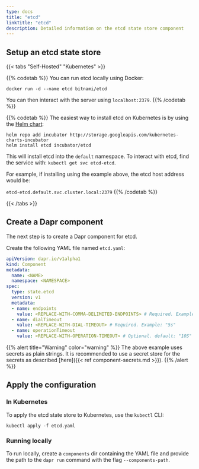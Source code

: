 ```yaml
---
type: docs
title: "etcd"
linkTitle: "etcd"
description: Detailed information on the etcd state store component
---
```


## Setup an etcd state store

{{< tabs "Self-Hosted" "Kubernetes" >}}

{{% codetab %}}
You can run etcd locally using Docker:

```
docker run -d --name etcd bitnami/etcd
```

You can then interact with the server using `localhost:2379`.
{{% /codetab %}}

{{% codetab %}}
The easiest way to install etcd on Kubernetes is by using the [Helm chart](https://github.com/helm/charts/tree/master/incubator/etcd):

```
helm repo add incubator http://storage.googleapis.com/kubernetes-charts-incubator
helm install etcd incubator/etcd
```

This will install etcd into the `default` namespace. To interact with etcd, find the service with: `kubectl get svc etcd-etcd`.

For example, if installing using the example above, the etcd host address would be:

`etcd-etcd.default.svc.cluster.local:2379`
{{% /codetab %}}

{{< /tabs >}}

## Create a Dapr component

The next step is to create a Dapr component for etcd.

Create the following YAML file named `etcd.yaml`:

```yaml
apiVersion: dapr.io/v1alpha1
kind: Component
metadata:
  name: <NAME>
  namespace: <NAMESPACE>
spec:
  type: state.etcd
  version: v1
  metadata:
  - name: endpoints
    value: <REPLACE-WITH-COMMA-DELIMITED-ENDPOINTS> # Required. Example: "etcd-etcd.default.svc.cluster.local:2379"
  - name: dialTimeout
    value: <REPLACE-WITH-DIAL-TIMEOUT> # Required. Example: "5s"
  - name: operationTimeout
    value: <REPLACE-WITH-OPERATION-TIMEOUT> # Optional. default: "10S"
```

{{% alert title="Warning" color="warning" %}}
The above example uses secrets as plain strings. It is recommended to use a secret store for the secrets as described [here]({{< ref component-secrets.md >}}).
{{% /alert %}}

## Apply the configuration

### In Kubernetes

To apply the etcd state store to Kubernetes, use the `kubectl` CLI:

```
kubectl apply -f etcd.yaml
```

### Running locally

To run locally, create a `components` dir containing the YAML file and provide the path to the `dapr run` command with the flag `--components-path`.
